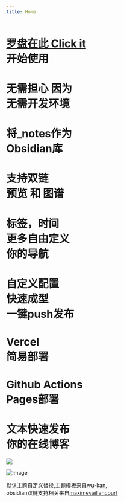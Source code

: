```yaml
---
title: Home
---
```

# [罗盘在此 Click it](https://lestua.eu.org/notes/2022/08/29/223921)<br>开始使用

<!-- .slide -->

# 无需担心 因为<br>无需开发环境

<!-- .slide vertical=true -->

# 将_notes作为<br>Obsidian库

<!-- .slide -->

# 支持双链<br>预览 和 图谱

<!-- .slide vertical=true -->

# 标签，时间<br>更多自由定义<br>你的导航

<!-- .slide -->

# 自定义配置<br>快速成型<br>一键push发布

<!-- .slide vertical=true -->

# Vercel<br>简易部署

<!-- .slide -->

# Github Actions<br> Pages部署

<!-- .slide vertical=true -->

# 文本快速发布<br>你的在线博客

<!-- .slide -->

![](https://res.cloudinary.com/dbbz8b3ce/image/upload/v1661995792/obsidian/tqdnz46b8sjy55nvno32.png)

<!-- .slide vertical=true -->

![image](https://user-images.githubusercontent.com/55282569/190904137-5fd59092-0a22-43aa-989a-5593c8c485b2.png)

<!-- .slide -->
[默认主题](https://github.com/yaleiyale/jekyll-theme-ObJekyll)自定义替换,主题模板来自[wu-kan](https://github.com/wu-kan/jekyll-theme-WuK),<br>obsidian双链支持相关来自[maximevaillancourt](https://github.com/maximevaillancourt/digital-garden-jekyll-template)
